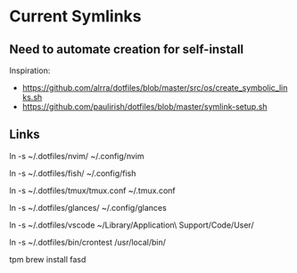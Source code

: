 # Current Symlinks

## Need to automate creation for self-install

Inspiration: 

* https://github.com/alrra/dotfiles/blob/master/src/os/create_symbolic_links.sh
* https://github.com/paulirish/dotfiles/blob/master/symlink-setup.sh

## Links

ln -s ~/.dotfiles/nvim/ ~/.config/nvim

ln -s ~/.dotfiles/fish/ ~/.config/fish

ln -s ~/.dotfiles/tmux/tmux.conf ~/.tmux.conf

ln -s ~/.dotfiles/glances/ ~/.config/glances

ln -s ~/.dotfiles/vscode ~/Library/Application\ Support/Code/User/

ln -s ~/.dotfiles/bin/crontest /usr/local/bin/


tpm
brew install fasd
